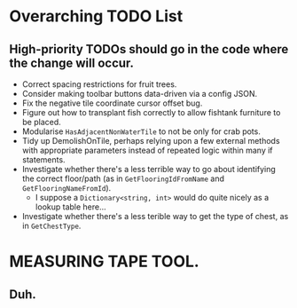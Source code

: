 # Overarching TODO List

## High-priority TODOs should go in the code where the change will occur.

* Correct spacing restrictions for fruit trees.
* Consider making toolbar buttons data-driven via a config JSON.
* Fix the negative tile coordinate cursor offset bug.
* Figure out how to transplant fish correctly to allow fishtank furniture to be placed.
* Modularise `HasAdjacentNonWaterTile` to not be only for crab pots.
* Tidy up DemolishOnTile, perhaps relying upon a few external methods with appropriate parameters instead of repeated
  logic within many if statements.
* Investigate whether there's a less terrible way to go about identifying the correct floor/path (as
  in `GetFlooringIdFromName` and `GetFlooringNameFromId`).
    * I suppose a `Dictionary<string, int>` would do quite nicely as a lookup table here...
* Investigate whether there's a less terible way to get the type of chest, as in `GetChestType`.

# MEASURING TAPE TOOL.

## Duh.